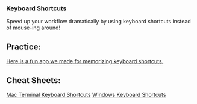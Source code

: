 
### Keyboard Shortcuts

Speed up your workflow dramatically by using keyboard shortcuts instead of mouse-ing around!

## Practice:
[Here is a fun app we made for memorizing keyboard shortcuts.](https://techtonica.github.io/keyboard-shortcuts-practice/)

## Cheat Sheets:
[Mac Terminal Keyboard Shortcuts](https://gist.github.com/poopsplat/7195274)
[Windows Keyboard Shortcuts](https://code.visualstudio.com/shortcuts/keyboard-shortcuts-windows.pdf)
